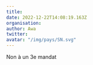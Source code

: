 ```yaml
---
title: 
date: 2022-12-22T14:08:19.163Z
organisation: 
author: Awa
twitter: 
avatar: "/img/pays/SN.svg"
---
```


Non à un 3e mandat